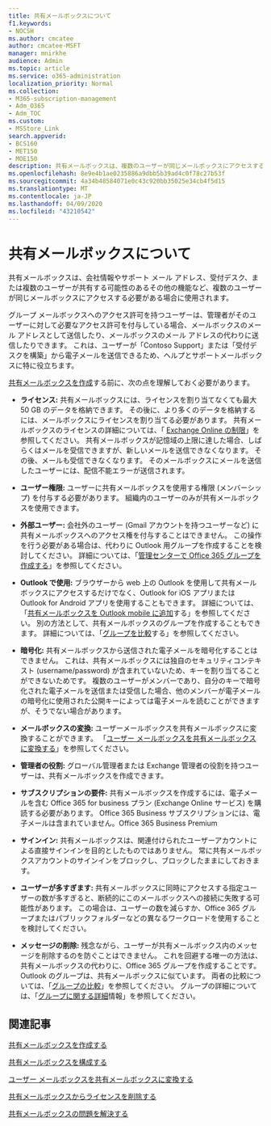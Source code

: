 ```yaml
---
title: 共有メールボックスについて
f1.keywords:
- NOCSH
ms.author: cmcatee
author: cmcatee-MSFT
manager: mnirkhe
audience: Admin
ms.topic: article
ms.service: o365-administration
localization_priority: Normal
ms.collection:
- M365-subscription-management
- Adm_O365
- Adm_TOC
ms.custom:
- MSStore_Link
search.appverid:
- BCS160
- MET150
- MOE150
description: 共有メールボックスは、複数のユーザーが同じメールボックスにアクセスする必要がある場合に使用されます。 共有メールボックスを作成する前に知っておく必要のある情報について説明します。
ms.openlocfilehash: 8e9e4b1ae0235886a9dbb5b39ad4c0f78c27b53f
ms.sourcegitcommit: 4a34b48584071e0c43c920bb35025e34cb4f5d15
ms.translationtype: MT
ms.contentlocale: ja-JP
ms.lasthandoff: 04/09/2020
ms.locfileid: "43210542"
---
```

# <a name="about-shared-mailboxes"></a>共有メールボックスについて

共有メールボックスは、会社情報やサポート メール アドレス、受付デスク、または複数のユーザーが共有する可能性のあるその他の機能など、複数のユーザーが同じメールボックスにアクセスする必要がある場合に使用されます。

グループ メールボックスへのアクセス許可を持つユーザーは、管理者がそのユーザーに対して必要なアクセス許可を付与している場合、メールボックスのメール アドレスとして送信したり、メールボックスのメール アドレスの代わりに送信したりできます。 これは、ユーザーが「Contoso Support」または「受付デスクを構築」から電子メールを送信できるため、ヘルプとサポートメールボックスに特に役立ちます。

[共有メールボックスを作成](create-a-shared-mailbox.md)する前に、次の点を理解しておく必要があります。

- **ライセンス:** 共有メールボックスには、ライセンスを割り当てなくても最大 50 GB のデータを格納できます。 その後に、より多くのデータを格納するには、メールボックスにライセンスを割り当てる必要があります。 共有メールボックスのライセンスの詳細については、「 [Exchange Online の制限](https://technet.microsoft.com/library/exchange-online-limits.aspx#StorageLimits)」を参照してください。 共有メールボックスが記憶域の上限に達した場合、しばらくはメールを受信できますが、新しいメールを送信できなくなります。 その後、メールも受信できなくなります。 そのメールボックスにメールを送信したユーザーには、配信不能エラーが送信されます。

- **ユーザー権限:** ユーザーに共有メールボックスを使用する権限 (メンバーシップ) を付与する必要があります。 組織内のユーザーのみが共有メールボックスを使用できます。

- **外部ユーザー:** 会社外のユーザー (Gmail アカウントを持つユーザーなど) に共有メールボックスへのアクセス権を付与することはできません。 この操作を行う必要がある場合は、代わりに Outlook 用グループを作成することを検討してください。 詳細については、「[管理センターで Office 365 グループを作成する](../create-groups/create-groups.md)」を参照してください。

-  **Outlook で使用:** ブラウザーから web 上の Outlook を使用して共有メールボックスにアクセスするだけでなく、Outlook for iOS アプリまたは Outlook for Android アプリを使用することもできます。 詳細については、「<a href="https://support.office.com/article/f866242c-81b2-472e-8776-6c49c5473c9f" target="_blank">共有メールボックスを Outlook mobile に追加</a>する」を参照してください。 別の方法として、共有メールボックスのグループを作成することもできます。 詳細については、「[グループを比較](../create-groups/compare-groups.md)する」を参照してください。  

- **暗号化:** 共有メールボックスから送信された電子メールを暗号化することはできません。 これは、共有メールボックスには独自のセキュリティコンテキスト (username/password) が含まれていないため、キーを割り当てることができないためです。 複数のユーザーがメンバーであり、自分のキーで暗号化された電子メールを送信または受信した場合、他のメンバーが電子メールの暗号化に使用された公開キーによっては電子メールを読むことができますが、そうでない場合があります。

- **メールボックスの変換:** ユーザーメールボックスを共有メールボックスに変換することができます。 「[ユーザー メールボックスを共有メールボックスに変換する](convert-user-mailbox-to-shared-mailbox.md)」を参照してください。

- **管理者の役割:** グローバル管理者または Exchange 管理者の役割を持つユーザーは、共有メールボックスを作成できます。

- **サブスクリプションの要件:** 共有メールボックスを作成するには、電子メールを含む Office 365 for business プラン (Exchange Online サービス) を購読する必要があります。 Office 365 Business サブスクリプションには、電子メールは含まれていません。Office 365 Business Premium

- **サインイン:** 共有メールボックスは、関連付けられたユーザーアカウントによる直接サインインを目的としたものではありません。 常に共有メールボックスアカウントのサインインをブロックし、ブロックしたままにしておきます。

- **ユーザーが多すぎます:** 共有メールボックスに同時にアクセスする指定ユーザーの数が多すぎると、断続的にこのメールボックスへの接続に失敗する可能性があります。 この場合は、ユーザーの数を減らすか、Office 365 グループまたはパブリックフォルダーなどの異なるワークロードを使用することを検討してください。

- **メッセージの削除:** 残念ながら、ユーザーが共有メールボックス内のメッセージを削除するのを防ぐことはできません。 これを回避する唯一の方法は、共有メールボックスの代わりに、Office 365 グループを作成することです。 Outlook のグループは、共有メールボックスに似ています。 両者の比較については、「[グループの比較](../create-groups/compare-groups.md)」を参照してください。 グループの詳細については、「[グループに関する詳細](https://support.office.com/article/b565caa1-5c40-40ef-9915-60fdb2d97fa2.aspx)情報」を参照してください。

## <a name="related-articles"></a>関連記事

[共有メールボックスを作成する](create-a-shared-mailbox.md)

[共有メールボックスを構成する](configure-a-shared-mailbox.md)

[ユーザー メールボックスを共有メールボックスに変換する](convert-user-mailbox-to-shared-mailbox.md)

[共有メールボックスからライセンスを削除する](remove-license-from-shared-mailbox.md)

[共有メールボックスの問題を解決する](resolve-issues-with-shared-mailboxes.md)
